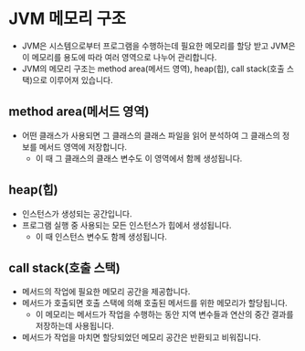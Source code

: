 # JVM 메모리 구조
- JVM은 시스템으로부터 프로그램을 수행하는데 필요한 메모리를 할당 받고 JVM은 이 메모리를 용도에 따라 여러 영역으로 나누어 관리합니다.
- JVM의 메모리 구조는 method area(메서드 영역), heap(힙), call stack(호출 스택)으로 이루어져 있습니다.

## method area(메서드 영역)
- 어떤 클래스가 사용되면 그 클래스의 클래스 파일을 읽어 분석하여 그 클래스의 정보를 메서드 영역에 저장합니다.
	- 이 때 그 클래스의 클래스 변수도 이 영역에서 함께 생성됩니다.

## heap(힙)
- 인스턴스가 생성되는 공간입니다.
- 프로그램 실행 중 사용되는 모든 인스턴스가 힙에서 생성됩니다.
	- 이 때 인스턴스 변수도 함께 생성됩니다.

## call stack(호출 스택)
- 메서드의 작업에 필요한 메모리 공간을 제공합니다.
- 메서드가 호출되면 호출 스택에 의해 호출된 메서드를 위한 메모리가 할당됩니다.
	- 이 메모리는 메서드가 작업을 수행하는 동안 지역 변수들과 연산의 중간 결과를 저장하는데 사용됩니다.
- 메서드가 작업을 마치면 할당되었던 메모리 공간은 반환되고 비워집니다. 